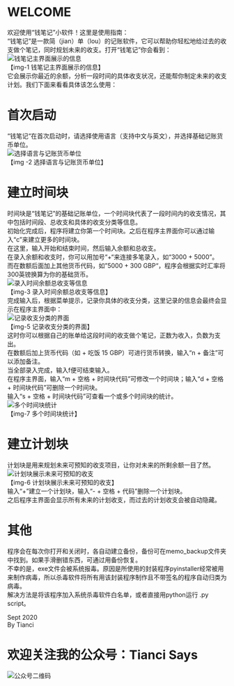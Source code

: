 # WELCOME
欢迎使用“钱笔记”小软件！这里是使用指南：  
“钱笔记”是一款简（jian）单（lou）的记账软件，它可以帮助你轻松地给过去的收支做个笔记，同时规划未来的收支。打开“钱笔记”你会看到：  
![钱笔记主界面展示的信息](https://scontent.flhr4-1.fna.fbcdn.net/v/t1.0-9/120201730_981681605632413_4419689436265402525_n.jpg?_nc_cat=106&_nc_sid=730e14&_nc_ohc=CLZF-kV6AQoAX_ACEk5&_nc_ht=scontent.flhr4-1.fna&oh=bbfcc36fee11b4e43b4772f176591643&oe=5F958190)  
【img-1 钱笔记主界面展示的信息】  
它会展示你最近的余额，分析一段时间的具体收支状况，还能帮你制定未来的收支计划。我们下面来看看具体该怎么使用：

# 首次启动
“钱笔记“在首次启动时，请选择使用语言（支持中文与英文），并选择基础记账货币单位。  
![选择语言与记账货币单位](https://scontent.flhr4-1.fna.fbcdn.net/v/t1.0-9/120222039_981681595632414_4167018673430069392_n.jpg?_nc_cat=106&_nc_sid=730e14&_nc_ohc=vbbd2bl_0IwAX8uXbi2&_nc_ht=scontent.flhr4-1.fna&oh=b338fbcb6086608dca3c6e28b71b05fa&oe=5F92F75E)  
【img -2 选择语言与记账货币单位】

# 建立时间块
时间块是“钱笔记”的基础记账单位，一个时间块代表了一段时间内的收支情况，其中包括时间段、总收支和具体的收支分类等信息。  
初始化完成后，程序将建立你第一个时间块。之后在程序主界面你可以通过输入“c”来建立更多的时间块。  
在这里，输入开始和结束时间，然后输入余额和总收支。  
在录入余额和收支时，你可以用加号“+“来连接多笔录入，如“3000 + 5000”。  
而在数额后面加上其他货币代码，如”5000 + 300 GBP“，程序会根据实时汇率将300英镑换算为你的基础货币。   
![录入时间余额总收支等信息](https://scontent.flhr4-2.fna.fbcdn.net/v/t1.0-9/120130746_981681598965747_3686618327456559972_n.jpg?_nc_cat=111&_nc_sid=730e14&_nc_ohc=fIGX2eZNLr8AX-IUvEH&_nc_ht=scontent.flhr4-2.fna&oh=c0a71c54fe62ac9c43aa75c23dbfaff1&oe=5F9460FB)  
【img-3 录入时间余额总收支等信息】  
完成输入后，根据菜单提示，记录你具体的收支分类，这里记录的信息会最终会显示在程序主界面中：  
![记录收支分类的界面](https://scontent.flhr4-2.fna.fbcdn.net/v/t1.0-9/120231944_981681648965742_6185699462404596599_n.jpg?_nc_cat=109&_nc_sid=730e14&_nc_ohc=JKW61zzXr9UAX_9tFgM&_nc_ht=scontent.flhr4-2.fna&oh=81018e40b5ffe318381d2fbdc9515796&oe=5F948152)  
【img-5 记录收支分类的界面】  
这时你可以根据自己的账单给这段时间的收支做个笔记，正数为收入，负数为支出。  
在数额后加上货币代码（如 + 吃饭 15 GBP）可进行货币转换，输入“n + 备注”可以添加备注。  
当全部录入完成，输入f便可结束输入。  
在程序主界面，输入“m + 空格 + 时间块代码”可修改一个时间块；输入“d + 空格 + 时间块代码”可删除一个时间块。  
输入“s + 空格 + 时间块代码”可查看一个或多个时间块的统计。  
![多个时间块统计](https://scontent.flhr4-2.fna.fbcdn.net/v/t1.0-9/120233915_981681705632403_2742498295101731314_n.jpg?_nc_cat=103&_nc_sid=730e14&_nc_ohc=d_7SgbonF6UAX-z7Puw&_nc_ht=scontent.flhr4-2.fna&oh=4e0e5b391c66e829871cb0f86a337d9d&oe=5F92C77F)    
【img-7 多个时间块统计】

# 建立计划块
计划块是用来规划未来可预知的收支项目，让你对未来的所剩余额一目了然。  
![计划块展示未来可预知的收支](https://scontent.flhr4-1.fna.fbcdn.net/v/t1.0-9/120246488_981681695632404_1435386818964876334_n.jpg?_nc_cat=104&_nc_sid=730e14&_nc_ohc=KTQ1FCKFiG0AX8vcZ6v&_nc_ht=scontent.flhr4-1.fna&oh=82b2f82ad1ec8fc7ae7241cf2790b432&oe=5F930876)  
【img-6 计划块展示未来可预知的收支】  
输入“+”建立一个计划块，输入“- + 空格 + 代码”删除一个计划块。  
之后程序主界面会显示所有未来的计划收支，而过去的计划收支会被自动隐藏。  

# 其他
程序会在每次你打开和关闭时，各自动建立备份，备份可在memo_backup文件夹中找到。如果手滑删错东西，可通过用备份恢复。  
不幸的是，exe文件会被系统报毒。原因是所使用的封装程序pyinstaller经常被用来制作病毒，所以杀毒软件将所有用该封装程序制作且不带签名的程序自动归类为病毒。  
解决方法是将该程序加入系统杀毒软件白名单，或者直接用python运行 .py script。  

Sept 2020  
By Tianci

# 欢迎关注我的公众号：Tianci Says  
![公众号二维码](https://scontent.flhr4-2.fna.fbcdn.net/v/t1.0-9/120201725_981686538965253_4553260194552814877_o.jpg?_nc_cat=103&_nc_sid=730e14&_nc_ohc=2jfsTPkiI9sAX9ovl1H&_nc_ht=scontent.flhr4-2.fna&oh=147c097df57f78de9c98da09c64c83bd&oe=5F94422C)
 



